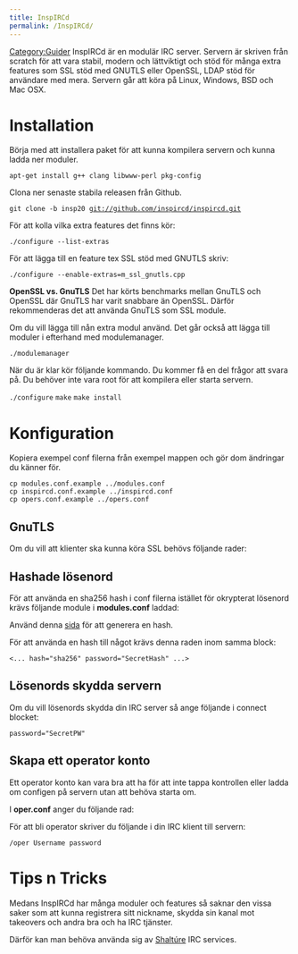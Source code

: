 ```yaml
---
title: InspIRCd
permalink: /InspIRCd/
---
```


[Category:Guider](/Category:Guider "wikilink") InspIRCd är en modulär
IRC server. Servern är skriven från scratch för att vara stabil, modern
och lättviktigt och stöd för många extra features som SSL stöd med
GNUTLS eller OpenSSL, LDAP stöd för användare med mera. Servern går att
köra på Linux, Windows, BSD och Mac OSX.

Installation
============

Börja med att installera paket för att kunna kompilera servern och kunna
ladda ner moduler.

`apt-get install g++ clang libwww-perl pkg-config`

Clona ner senaste stabila releasen från Github.

`git clone -b insp20 `[`git://github.com/inspircd/inspircd.git`](git://github.com/inspircd/inspircd.git)

För att kolla vilka extra features det finns kör:

`./configure --list-extras`

För att lägga till en feature tex SSL stöd med GNUTLS skriv:

`./configure --enable-extras=m_ssl_gnutls.cpp`

**OpenSSL vs. GnuTLS** Det har körts benchmarks mellan GnuTLS och
OpenSSL där GnuTLS har varit snabbare än OpenSSL. Därför rekommenderas
det att använda GnuTLS som SSL module.

Om du vill lägga till nån extra modul använd. Det går också att lägga
till moduler i efterhand med modulemanager.

`./modulemanager`

När du är klar kör följande kommando. Du kommer få en del frågor att
svara på. Du behöver inte vara root för att kompilera eller starta
servern.

`./configure`
`make`
`make install`

Konfiguration
=============

Kopiera exempel conf filerna från exempel mappen och gör dom ändringar
du känner för.

`cp modules.conf.example ../modules.conf`
`cp inspircd.conf.example ../inspircd.conf`
`cp opers.conf.example ../opers.conf`

GnuTLS
------

Om du vill att klienter ska kunna köra SSL behövs följande rader:

<bind address="" port="6667" type="clients" ssl="gnutls">
<gnutls cafile="conf/fullchain.pem" certfile="conf/cert.pem" keyfile="conf/privkey.pem" dhfile="conf/dh_4096.pem" dhbits="4096" hash="sha1">

Hashade lösenord
----------------

För att använda en sha256 hash i conf filerna istället för okrypterat
lösenord krävs följande module i **modules.conf** laddad:

<module name="m_sha256.so">

Använd denna [sida](http://www.xorbin.com/tools/sha256-hash-calculator)
för att generera en hash.

För att använda en hash till något krävs denna raden inom samma block:

`<... hash="sha256" password="SecretHash" ...>`

Lösenords skydda servern
------------------------

Om du vill lösenords skydda din IRC server så ange följande i connect
blocket:

`password="SecretPW"`

Skapa ett operator konto
------------------------

Ett operator konto kan vara bra att ha för att inte tappa kontrollen
eller ladda om configen på servern utan att behöva starta om.

I **oper.conf** anger du följande rad:

<oper name="username" hash="sha256" password="SecretHASH" host="*" type="netadmin">

För att bli operator skriver du följande i din IRC klient till servern:

`/oper Username password`

Tips n Tricks
=============

Medans InspIRCd har många moduler och features så saknar den vissa saker
som att kunna registrera sitt nickname, skydda sin kanal mot takeovers
och andra bra och ha IRC tjänster.

Därför kan man behöva använda sig av [Shaltúre](/Shaltúre "wikilink")
IRC services.